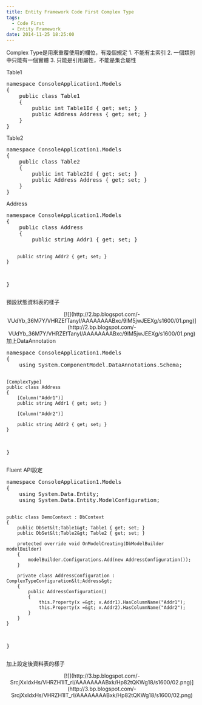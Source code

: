 ```yaml
---
title: Entity Framework Code First Complex Type
tags:
  - Code First
  - Entity Framework
date: 2014-11-25 18:25:00
---
```


Complex Type是用來重覆使用的欄位，有幾個規定
1\. 不能有主索引
2\. 一個類別中只能有一個實體
3\. 只能是引用屬性，不能是集合屬性

Table1
<div><pre class="brush:csharp">namespace ConsoleApplication1.Models
{
    public class Table1
    {
        public int Table1Id { get; set; }
        public Address Address { get; set; }
    }
}
</pre></div>
Table2
<div><pre class="brush:csharp">namespace ConsoleApplication1.Models
{
    public class Table2
    {
        public int Table2Id { get; set; }
        public Address Address { get; set; }
    }
}
</pre></div>
Address
<div><pre class="brush:csharp">namespace ConsoleApplication1.Models
{
    public class Address
    {
        public string Addr1 { get; set; }

        public string Addr2 { get; set; }
    }
}
</pre></div>
預設狀態資料表的樣子
<div class="separator" style="clear: both; text-align: center;">[![](http://2.bp.blogspot.com/-VUdYb_36M7Y/VHRZEfTanyI/AAAAAAAABxc/9lM5jwJEEXg/s1600/01.png)](http://2.bp.blogspot.com/-VUdYb_36M7Y/VHRZEfTanyI/AAAAAAAABxc/9lM5jwJEEXg/s1600/01.png)</div>
加上DataAnnotation
<div><pre class="brush:csharp">namespace ConsoleApplication1.Models
{
    using System.ComponentModel.DataAnnotations.Schema;

    [ComplexType]
    public class Address
    {
        [Column("Addr1")]
        public string Addr1 { get; set; }

        [Column("Addr2")]

        public string Addr2 { get; set; }
    }
}
</pre></div>
Fluent API設定
<div><pre class="brush:csharp">namespace ConsoleApplication1.Models
{
    using System.Data.Entity;
    using System.Data.Entity.ModelConfiguration;

    public class DemoContext : DbContext
    {
        public DbSet&lt;Table1&gt; Table1 { get; set; }
        public DbSet&lt;Table2&gt; Table2 { get; set; }

        protected override void OnModelCreating(DbModelBuilder modelBuilder)
        {
            modelBuilder.Configurations.Add(new AddressConfiguration());
        }

        private class AddressConfiguration : ComplexTypeConfiguration&lt;Address&gt;
        {
            public AddressConfiguration()
            {
                this.Property(x =&gt; x.Addr1).HasColumnName("Addr1");
                this.Property(x =&gt; x.Addr2).HasColumnName("Addr2");
            }
        }
    }
}
</pre></div>
加上設定後資料表的樣子
<div class="separator" style="clear: both; text-align: center;">[![](http://3.bp.blogspot.com/-SrcjXxIdxHs/VHRZH1IT_rI/AAAAAAAABxk/Hp82tQKWg18/s1600/02.png)](http://3.bp.blogspot.com/-SrcjXxIdxHs/VHRZH1IT_rI/AAAAAAAABxk/Hp82tQKWg18/s1600/02.png)</div>